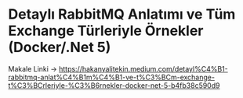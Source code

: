 # Detaylı RabbitMQ Anlatımı ve Tüm Exchange Türleriyle Örnekler (Docker/.Net 5)
Makale Linki ->
https://hakanyalitekin.medium.com/detayl%C4%B1-rabbitmq-anlat%C4%B1m%C4%B1-ve-t%C3%BCm-exchange-t%C3%BCrleriyle-%C3%B6rnekler-docker-net-5-b4fb38c590d9
